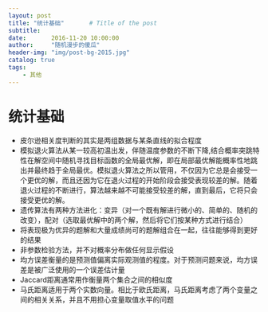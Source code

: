 ```yaml
---
layout: post
title: "统计基础"       # Title of the post
subtitle:
date:       2016-11-20 10:00:00
author:     "随机漫步的傻瓜"
header-img: "img/post-bg-2015.jpg"
catalog: true
tags:
    - 其他
---
```


# 统计基础

- 皮尔逊相关度判断的其实是两组数据与某条直线的拟合程度
- 模拟退火算法从某一较高初温出发，伴随温度参数的不断下降,结合概率突跳特性在解空间中随机寻找目标函数的全局最优解，即在局部最优解能概率性地跳出并最终趋于全局最优。模拟退火算法之所以管用，不仅因为它总是会接受一个更优的解，而且还因为它在退火过程的开始阶段会接受表现较差的解。随着退火过程的不断进行，算法越来越不可能接受较差的解，直到最后，它将只会接受更优的解。
- 遗传算法有两种方法进化：变异（对一个既有解进行微小的、简单的、随机的改变），配对（选取最优解中的两个解，然后将它们按某种方式进行结合）
- 将表现极为优异的题解和大量成绩尚可的题解组合在一起，往往能够得到更好的结果
- 非参数检验方法，并不对概率分布做任何显示假设
- 均方误差衡量的是预测值偏离实际观测值的程度。对于预测问题来说，均方误差是被广泛使用的一个误差估计量
- Jaccard距离通常用作衡量两个集合之间的相似度
- 马氏距离适用于两个实数向量。相比于欧氏距离，马氏距离考虑了两个变量之间的相关关系，并且不用担心变量取值水平的问题
